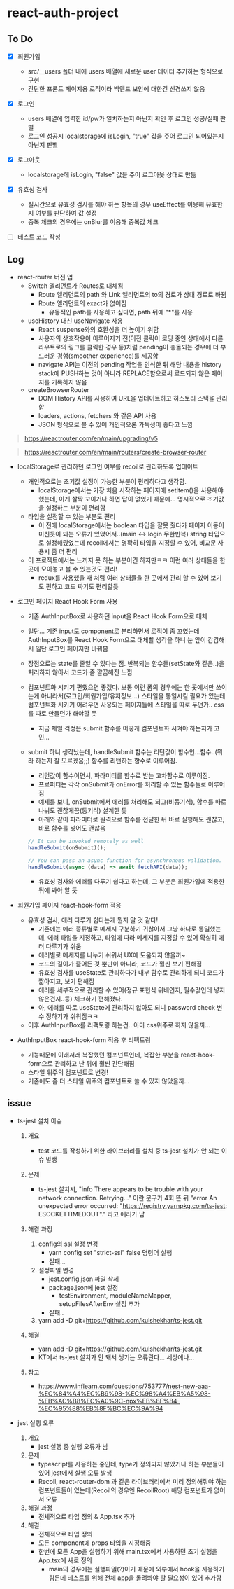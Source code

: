 # react-auth-project

## To Do

- [x] 회원가입

  - src/\_\_users 폴더 내에 users 배열에 새로운 user 데이터 추가하는 형식으로 구현
  - 간단한 프론트 페이지용 로직이라 백엔드 보안에 대한건 신경쓰지 않음

- [x] 로그인

  - users 배열에 입력한 id/pw가 일치하는지 아닌지 확인 후 로그인 성공/실패 판별
  - 로그인 성공시 localstorage에 isLogin, "true" 값을 주어 로그인 되어있는지 아닌지 판별

- [x] 로그아웃

  - localstorage에 isLogin, "false" 값을 주어 로그아웃 상태로 만듦

- [x] 유효성 검사

  - 실시간으로 유효성 검사를 해야 하는 항목의 경우 useEffect를 이용해 유효한지 여부를 판단하여 값 설정
  - 중복 체크의 경우에는 onBlur를 이용해 중복값 체크

- [ ] 테스트 코드 작성

## Log

- react-router 버전 업
  - Switch 엘리먼트가 Routes로 대체됨
    - Route 엘리먼트의 path 와 Link 엘리먼트의 to의 경로가 상대 경로로 바뀜
    - Route 엘리먼트의 exact가 없어짐
      - 유동적인 path를 사용하고 싶다면, path 뒤에 "\*"를 사용
  - useHistory 대신 useNavigate 사용
    - React suspense와의 호환성을 더 높이기 위함
    - 사용자의 상호작용이 이루어지기 전(이전 클릭이 로딩 중인 상태에서 다른 라우트로의 링크를 클릭한 경우 등)처럼 pending이 충돌되는 경우에 더 부드러운 경험(smoother experience)를 제공함
    - navigate API는 이전의 pending 작업을 인식한 뒤 해당 내용을 history stack에 PUSH하는 것이 아니라 REPLACE함으로써 로드되지 않은 페이지를 기록하지 않음
  - createBrowserRouter
    - DOM History API를 사용하여 URL을 업데이트하고 히스토리 스택을 관리함
    - loaders, actions, fetchers 와 같은 API 사용
    - JSON 형식으로 볼 수 있어 개인적으론 가독성이 좋다고 느낌

> https://reactrouter.com/en/main/upgrading/v5

> https://reactrouter.com/en/main/routers/create-browser-router

- localStorage로 관리하던 로그인 여부를 recoil로 관리하도록 업데이트

  - 개인적으로는 초기값 설정이 가능한 부분이 편리하다고 생각함.
    - localStorage에서는 가장 처음 시작하는 페이지에 setItem()을 사용해야 했는데, 이게 살짝 꼬이거나 하면 답이 없었기 때문에... 명시적으로 초기값을 설정하는 부분이 편리함
  - 타입을 설정할 수 있는 부분도 편리
    - 이 전에 localStorage에서는 boolean 타입을 잘못 줬다가 페이지 이동이 미친듯이 되는 오류가 있었어서..(main <-> login 무한반복) string 타입으로 설정해줬었는데 recoil에서는 명확히 타입을 지정할 수 있어, 비교문 사용시 좀 더 편리
  - 이 프로젝트에서는 느끼지 못 하는 부분이긴 하지만ㅋㅋ 이런 여러 상태들을 한 곳에 모아놓고 볼 수 있는것도 편리!
    - redux를 사용했을 때 처럼 여러 상태들을 한 곳에서 관리 할 수 있어 보기도 편하고 코드 짜기도 편리할듯

- 로그인 페이지 React Hook Form 사용

  - 기존 AuthInputBox로 사용하던 input을 React Hook Form으로 대체
  - 일단... 기존 input도 component로 분리하면서 로직이 좀 꼬였는데 AuthInputBox를 React Hook Form으로 대체할 생각을 하니 눈 앞이 캄캄해서 일단 로그인 페이지만 바꿔봄
  - 장점으로는 state를 줄일 수 있다는 점. 반복되는 함수들(setState와 같은..)을 처리하지 않아서 코드가 좀 깔끔해진 느낌
  - 컴포넌트화 시키기 편했으면 좋겠다. 보통 이런 폼의 경우에는 한 곳에서만 쓰이는게 아니라서(로그인/회원가입/유저정보...) 스타일을 통일시킬 필요가 있는데 컴포넌트화 시키기 어려우면 사용되는 페이지들에 스타일을 따로 두던가.. css를 따로 만들던가 해야할 듯
    - 지금 제일 걱정은 submit 함수를 어떻게 컴포넌트화 시켜야 하는지가 고민...
  - submit 하니 생각났는데, handleSubmit 함수는 리턴값이 함수인...함수..(뭐라 하는지 잘 모르겠음;;) 함수를 리턴하는 함수로 이루어짐.

    - 리턴값이 함수이면서, 파라미터를 함수로 받는 고차함수로 이루어짐.
    - 프로퍼티는 각각 onSubmit과 onError를 처리할 수 있는 함수들로 이루어짐
    - 예제를 보니, onSubmit에서 에러를 처리해도 되고(비동기식), 함수를 따로 나눠도 괜찮게끔(동기식) 설계한 듯
    - 아래와 같이 파라미터로 원격으로 함수를 전달한 뒤 바로 실행해도 괜찮고, 바로 함수를 넣어도 괜찮음

    ```javascript
    // It can be invoked remotely as well
    handleSubmit(onSubmit)();

    // You can pass an async function for asynchronous validation.
    handleSubmit(async (data) => await fetchAPI(data));
    ```

    - 유효성 검사와 에러를 다루기 쉽다고 하는데, 그 부분은 회원가입에 적용한 뒤에 봐야 알 듯

- 회원가입 페이지 react-hook-form 적용

  - 유효성 검사, 에러 다루기 쉽다는게 뭔지 알 것 같다!
    - 기존에는 에러 종류별로 메세지 구분하기 귀찮아서 그냥 하나로 통일했는데, 에러 타입을 지정하고, 타입에 따라 메세지를 지정할 수 있어 확실히 에러 다루기가 쉬움
    - 에러별로 메세지를 나누기 쉬워서 UX에 도움되지 않을까~
    - 코드의 길이가 줄어든 것 뿐만이 아니라, 코드가 훨씬 보기 편해짐
    - 유효성 검사를 useState로 관리하다가 내부 함수로 관리하게 되니 코드가 짧아지고, 보기 편해짐
    - 에러를 세부적으로 관리할 수 있어(정규 표현식 위배인지, 필수값인데 넣지 않은건지..등) 체크하기 편해졌다.
    - 아, 에러를 따로 useState에 관리하지 않아도 되니 password check 변수 정하기가 쉬워짐ㅋㅋ
  - 이후 AuthInputBox를 리팩토링 하는건.. 아마 css위주로 하지 않을까...

- AuthInputBox react-hook-form 적용 후 리팩토링
  - 기능때문에 이래저래 복잡했던 컴포넌트인데, 복잡한 부분을 react-hook-form으로 관리하고 난 뒤에 훨씬 간단해짐
  - 스타일 위주의 컴포넌트로 변경!
  - 기존에도 좀 더 스타일 위주의 컴포넌트로 쓸 수 있지 않았을까...

## issue

- ts-jest 설치 이슈

  1. 개요
     - test 코드를 작성하기 위한 라이브러리들 설치 중 ts-jest 설치가 안 되는 이슈 발생
  2. 문제
     - ts-jest 설치시,
       "info There appears to be trouble with your network connection. Retrying..." 이란 문구가 4회 뜬 뒤
       "error An unexpected error occurred: "https://registry.yarnpkg.com/ts-jest: ESOCKETTIMEDOUT"."
       라고 에러가 남
  3. 해결 과정
     1. config의 ssl 설정 변경
        - yarn config set "strict-ssl" false 명령어 실행
        - 실패...
     2. 설정파일 변경
        - jest.config.json 파일 삭제
        - package.json에 jest 설정
          - testEnvironment, moduleNameMapper, setupFilesAfterEnv 설정 추가
        - 실패..
     3. yarn add -D git+https://github.com/kulshekhar/ts-jest.git
  4. 해결

     - yarn add -D git+https://github.com/kulshekhar/ts-jest.git
     - KT에서 ts-jest 설치가 안 돼서 생기는 오류란다... 세상에나...

  5. 참고
     - https://www.inflearn.com/questions/753777/nest-new-aaa-%EC%84%A4%EC%B9%98-%EC%98%A4%EB%A5%98-%EB%AC%B8%EC%A0%9C-npx%EB%8F%84-%EC%95%88%EB%8F%BC%EC%9A%94

- jest 실행 오류
  1. 개요
     - jest 실행 중 실행 오류가 남
  2. 문제
     - typescript를 사용하는 중인데, type가 정의되지 않았거나 하는 부분들이 있어 jest에서 실행 오류 발생
     - Recoil, react-router-dom 과 같은 라이브러리에서 미리 정의해줘야 하는 컴포넌트들이 있는데(Recoil의 경우엔 RecoilRoot) 해당 컴포넌트가 없어서 오류
  3. 해결 과정
     - 전체적으로 타입 정의 & App.tsx 추가
  4. 해결
     - 전체적으로 타입 정의
     - 모든 component에 props 타입을 지정해줌
     - 한번에 모든 App을 실행하기 위해 main.tsx에서 사용하던 초기 실행을 App.tsx에 새로 정의
       - main의 경우에는 실행파일(?)이기 때문에 외부에서 hook을 사용하기 힘든데 테스트를 위해 전체 app을 돌려봐야 할 필요성이 있어 추가함
